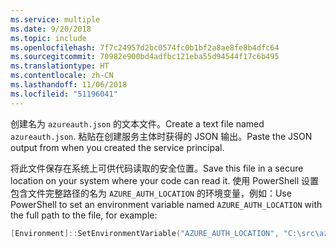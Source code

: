 ```yaml
---
ms.service: multiple
ms.date: 9/20/2018
ms.topic: include
ms.openlocfilehash: 7f7c24957d2bc0574fc0b1bf2a8ae8fe8b4dfc64
ms.sourcegitcommit: 70982e900bd4adfbc121eba55d94544f17c6b495
ms.translationtype: HT
ms.contentlocale: zh-CN
ms.lasthandoff: 11/06/2018
ms.locfileid: "51196041"
---
```

<span data-ttu-id="aab83-101">创建名为 `azureauth.json` 的文本文件。</span><span class="sxs-lookup"><span data-stu-id="aab83-101">Create a text file named `azureauth.json`.</span></span> <span data-ttu-id="aab83-102">粘贴在创建服务主体时获得的 JSON 输出。</span><span class="sxs-lookup"><span data-stu-id="aab83-102">Paste the JSON output from when you created the service principal.</span></span>

<span data-ttu-id="aab83-103">将此文件保存在系统上可供代码读取的安全位置。</span><span class="sxs-lookup"><span data-stu-id="aab83-103">Save this file in a secure location on your system where your code can read it.</span></span> <span data-ttu-id="aab83-104">使用 PowerShell 设置包含文件完整路径的名为 `AZURE_AUTH_LOCATION` 的环境变量，例如：</span><span class="sxs-lookup"><span data-stu-id="aab83-104">Use PowerShell to set an environment variable named `AZURE_AUTH_LOCATION` with the full path to the file, for example:</span></span>

```powershell
[Environment]::SetEnvironmentVariable("AZURE_AUTH_LOCATION", "C:\src\azureauth.json", "User")
```
